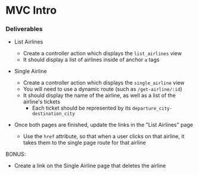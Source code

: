 # MVC Intro

### Deliverables
* List Airlines
    * Create a controller action which displays the `list_airlines` view
    * It should display a list of airlines inside of anchor `a` tags

* Single Airline
    * Create a controller action which displays the `single_airline` view
    * You will need to use a dynamic route (such as `/get-airline/:id`)
    * It should display the name of the airline, as well as a list of the airline's tickets
        * Each ticket should be represented by its `departure_city-destination_city`

* Once both pages are finished, update the links in the "List Airlines" page
    * Use the `href` attribute, so that when a user clicks on that airline, it takes them to the single page route for that airline

BONUS:
* Create a link on the Single Airline page that deletes the airline 
